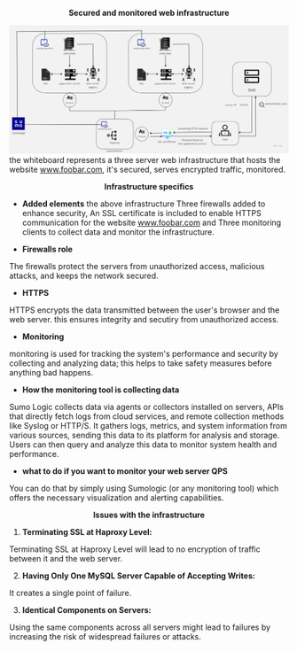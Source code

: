 <p align="center"><strong>Secured and monitored web infrastructure</strong></p>

![attached image](2-secured_and_monitored_web_infrastructure.jpg)
the whiteboard represents a three server web infrastructure that hosts the website www.foobar.com, it's secured, serves encrypted traffic, monitored.

<p align="center"><strong>Infrastructure specifics</strong></p>

- <strong>Added elements</strong>
the above infrastructure Three firewalls added to enhance security, An SSL certificate is included to enable HTTPS communication for the website www.foobar.com and Three monitoring clients to collect data and monitor the infrastructure.

- <strong>Firewalls role</strong>

The firewalls protect the servers from unauthorized access, malicious attacks, and keeps the network secured.

- <strong>HTTPS</strong>

HTTPS encrypts the data transmitted between the user's browser and the web server. this ensures integrity and secutiry from unauthorized access.

- <strong>Monitoring</strong>

monitoring is used for tracking the system's performance and security by collecting and analyzing data; this helps to take safety measures before anything bad happens.

- <strong>How the monitoring tool is collecting data</strong>

Sumo Logic collects data via agents or collectors installed on servers, APIs that directly fetch logs from cloud services, and remote collection methods like Syslog or HTTP/S. It gathers logs, metrics, and system information from various sources, sending this data to its platform for analysis and storage. Users can then query and analyze this data to monitor system health and performance.

- <strong>what to do if you want to monitor your web server QPS</strong>

You can do that by simply using Sumologic (or any monitoring tool) which offers the necessary visualization and alerting capabilities.

<p align="center"><strong>Issues with the infrastructure</strong></p>

1. <b>Terminating SSL at Haproxy Level:</b>

Terminating SSL at Haproxy Level will lead to no encryption of traffic between it and the web server.

2. <b>Having Only One MySQL Server Capable of Accepting Writes:</b>

It creates a single point of failure.

3. <b>Identical Components on Servers:</b>

Using the same components across all servers might lead to failures by increasing the risk of widespread failures or attacks.
